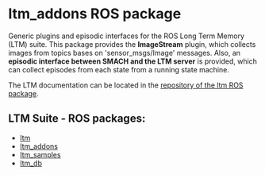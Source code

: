 # ltm_addons ROS package

Generic plugins and episodic interfaces for the ROS Long Term Memory (LTM) suite. This package provides the **ImageStream** plugin, which collects images from topics bases on 'sensor_msgs/Image' messages. Also, an **episodic interface between SMACH and the LTM server** is provided, which can collect episodes from each state from a running state machine.

The LTM documentation can be located in the [repository of the ltm ROS package](https://github.com/mpavezb/ltm).


## LTM Suite - ROS packages:

- [ltm](https://github.com/mpavezb/ltm)
- [ltm_addons](https://github.com/mpavezb/ltm_addons)
- [ltm_samples](https://github.com/mpavezb/ltm_samples)
- [ltm_db](https://github.com/mpavezb/ltm_db)
